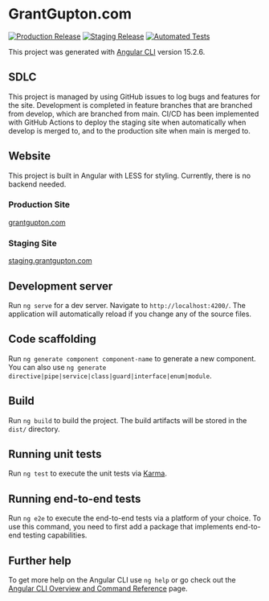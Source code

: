 # GrantGupton.com
[![Production Release](https://github.com/grantg2020/grantgupton-angular/actions/workflows/production.yml/badge.svg)](https://github.com/grantg2020/grantgupton-angular/actions/workflows/production.yml)
[![Staging Release](https://github.com/grantg2020/grantgupton-angular/actions/workflows/staging.yml/badge.svg)](https://github.com/grantg2020/grantgupton-angular/actions/workflows/staging.yml)
[![Automated Tests](https://github.com/grantg2020/grantgupton-angular/actions/workflows/test.yml/badge.svg)](https://github.com/grantg2020/grantgupton-angular/actions/workflows/test.yml)

This project was generated with [Angular CLI](https://github.com/angular/angular-cli) version 15.2.6.

## SDLC
This project is managed by using GitHub issues to log bugs and features for the site. Development is completed in feature branches that are branched from develop, which are branched from main. CI/CD has been implemented with GitHub Actions to deploy the staging site when automatically when develop is merged to, and to the production site when main is merged to.

## Website
This project is built in Angular with LESS for styling. Currently, there is no backend needed.
### Production Site
[grantgupton.com](https://www.grantgupton.com)
### Staging Site
[staging.grantgupton.com](https://www.staging.grantgupton.com)

## Development server

Run `ng serve` for a dev server. Navigate to `http://localhost:4200/`. The application will automatically reload if you change any of the source files.

## Code scaffolding

Run `ng generate component component-name` to generate a new component. You can also use `ng generate directive|pipe|service|class|guard|interface|enum|module`.

## Build

Run `ng build` to build the project. The build artifacts will be stored in the `dist/` directory.

## Running unit tests

Run `ng test` to execute the unit tests via [Karma](https://karma-runner.github.io).

## Running end-to-end tests

Run `ng e2e` to execute the end-to-end tests via a platform of your choice. To use this command, you need to first add a package that implements end-to-end testing capabilities.

## Further help

To get more help on the Angular CLI use `ng help` or go check out the [Angular CLI Overview and Command Reference](https://angular.io/cli) page.
